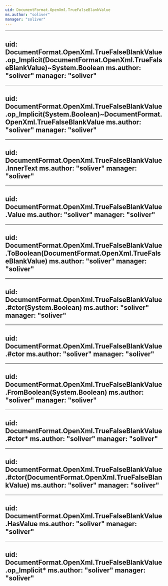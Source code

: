 ```yaml
---
uid: DocumentFormat.OpenXml.TrueFalseBlankValue
ms.author: "soliver"
manager: "soliver"
---
```


---
uid: DocumentFormat.OpenXml.TrueFalseBlankValue.op_Implicit(DocumentFormat.OpenXml.TrueFalseBlankValue)~System.Boolean
ms.author: "soliver"
manager: "soliver"
---

---
uid: DocumentFormat.OpenXml.TrueFalseBlankValue.op_Implicit(System.Boolean)~DocumentFormat.OpenXml.TrueFalseBlankValue
ms.author: "soliver"
manager: "soliver"
---

---
uid: DocumentFormat.OpenXml.TrueFalseBlankValue.InnerText
ms.author: "soliver"
manager: "soliver"
---

---
uid: DocumentFormat.OpenXml.TrueFalseBlankValue.Value
ms.author: "soliver"
manager: "soliver"
---

---
uid: DocumentFormat.OpenXml.TrueFalseBlankValue.ToBoolean(DocumentFormat.OpenXml.TrueFalseBlankValue)
ms.author: "soliver"
manager: "soliver"
---

---
uid: DocumentFormat.OpenXml.TrueFalseBlankValue.#ctor(System.Boolean)
ms.author: "soliver"
manager: "soliver"
---

---
uid: DocumentFormat.OpenXml.TrueFalseBlankValue.#ctor
ms.author: "soliver"
manager: "soliver"
---

---
uid: DocumentFormat.OpenXml.TrueFalseBlankValue.FromBoolean(System.Boolean)
ms.author: "soliver"
manager: "soliver"
---

---
uid: DocumentFormat.OpenXml.TrueFalseBlankValue.#ctor*
ms.author: "soliver"
manager: "soliver"
---

---
uid: DocumentFormat.OpenXml.TrueFalseBlankValue.#ctor(DocumentFormat.OpenXml.TrueFalseBlankValue)
ms.author: "soliver"
manager: "soliver"
---

---
uid: DocumentFormat.OpenXml.TrueFalseBlankValue.HasValue
ms.author: "soliver"
manager: "soliver"
---

---
uid: DocumentFormat.OpenXml.TrueFalseBlankValue.op_Implicit*
ms.author: "soliver"
manager: "soliver"
---
